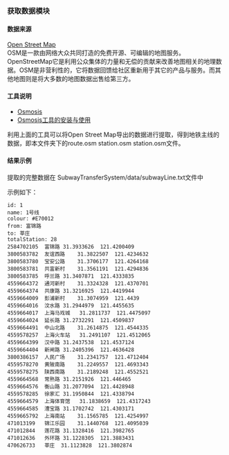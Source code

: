 ### 获取数据模块

#### 数据来源

[Open Street Map](https://www.openstreetmap.org/#map=5/47.725/21.138)   
OSM是一款由网络大众共同打造的免费开源、可编辑的地图服务。OpenStreetMap它是利用公众集体的力量和无偿的贡献来改善地图相关的地理数据。OSM是非营利性的，它将数据回馈给社区重新用于其它的产品与服务。而其他地图则是将大多数的地图数据出售给第三方。

#### 工具说明

* [Osmosis](https://wiki.openstreetmap.org/wiki/Osmosis/Installation#Windows)
* [Osmosis工具的安装与使用](http://jarily.com/study/2016/08/10/osmosis.html)

利用上面的工具可以将Open Street Map导出的数据进行提取，得到地铁主线的数据，即本文件夹下的route.osm station.osm station.osm文件。

#### 结果示例

提取的完整数据在 SubwayTransferSystem/data/subwayLine.txt文件中

示例如下：
```
id: 1
name: 1号线
colour: #E70012
from: 富锦路
to: 莘庄
totalStation: 28
2584702105	富锦路	31.3933626	121.4200409
3800583782	友谊西路	31.3822507	121.4234632
3800583780	宝安公路	31.3706177	121.4264168
3800583781	共富新村	31.3561191	121.4294836
3800583785	呼兰路	31.3407871	121.4333835
4559664372	通河新村	31.3324328	121.4370701
4559664374	共康路	31.3216925	121.4419944
4559664009	彭浦新村	31.3074959	121.4439
4559664016	汶水路	31.2944979	121.4455635
4559664017	上海马戏城	31.2811737	121.4475097
4559664024	延长路	31.2732291	121.4509837
4559664491	中山北路	31.2614875	121.4544335
4559578257	上海火车站	31.2491107	121.4512065
4559664399	汉中路	31.2437538	121.4537124
4559664404	新闸路	31.2405396	121.4636428
3800386157	人民广场	31.2341757	121.4712404
4559578270	黄陂南路	31.2249557	121.4693343
4559578275	陕西南路	31.2189248	121.4552521
4559664568	常熟路	31.2151926	121.446465
4559664576	衡山路	31.2077094	121.4428948
4559578285	徐家汇	31.1950844	121.4338794
4559664579	上海体育馆	31.1838659	121.4317243
4559664585	漕宝路	31.1702742	121.4303171
4559665792	上海南站	31.1565785	121.4254997
471013199	锦江乐园	31.1440768	121.4095039
471012844	莲花路	31.1328416	121.3982765
471012636	外环路	31.1228305	121.3883431
470626733	莘庄	31.1123828	121.3802874
```
